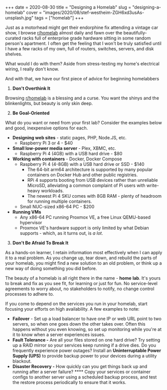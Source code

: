 +++
date = 2020-08-30
title = "Designing a Homelab"
slug = "designing-a-homelab"
cover = "images/2020/08/stef-westheim-ZGH6xd3usAs-unsplash.jpg"
tags = ["homelab"]
+++


Just as a motorhead might get their endorphine fix attending a vintage car show, I browse [r/homelab](https://reddit.com/r/homelab) almost daily and fawn over the beautifully-curated racks full of enterprise grade hardware sitting in some random person's apartment.  I often get the feeling that I won't be truly satisfied until I have a few racks of my own, full of routers, switches, servers, and disk shelves.

What would I do with them?  Aside from stress-testing my home's electrical wiring, I really don't know.

And with that, we have our first piece of advice for beginning homelabbers

1. **Don't Overthink It**

Browsing [r/homelab](https://reddit.com/r/homelab) is a blessing and a curse.  You want the shinys and the blinkenlights, but beauty is only skin deep.

2. **Be Goal-Oriented**

What do you want or need from your first lab?  Consider the examples below and good, inexpensive options for each.

* **Designing web sites** - static pages, PHP, Node.JS, etc.
    * Raspberry Pi 3 or 4 - $40
* **Small low-power media server** - Plex, XBMC, etc.
    * Raspberry Pi 4 (4GB) with a USB hard drive - $80
* **Working with containers** - Docker, Docker Compose
    * Raspberry Pi 4 (4-8GB) with a USB hard drive or SSD - $140
        * The 64-bit arm64 architecture is supported by many popular containers on Docker Hub and other public registries.
        * RPi 4 supports booting from USB devices rather than unreliable MicroSD, alleviating a common complaint of Pi users with write-heavy workloads.
        * The newest Pi 4 SKU comes with 8GB RAM - plenty of headroom for running multiple containers.
    * Small NUC-sized x86-64 PC - $200
* **Running VMs**
    * Any x86-64 PC running Proxmox VE, a free Linux QEMU-based hypervisor
    * Proxmox VE's hardware support is only limited by what Debian supports - which, as it turns out, is *a lot*.

3. **Don't Be Afraid To Break It**

As a hands-on learner, I retain information most effectively when I can apply it to a real problem.  As you change up, tear down, and rebuild the parts of your homelab, you might find a new solution to an old problem, or think up a new way of doing something you did before.

The beauty of a homelab is all right there in the name - **home**  **lab**.  It's yours to break and fix as you see fit, for learning or just for fun.  No service-level agreements to worry about, no stakeholders to notify, no change control processes to adhere to.

If you come to depend on the services you run in your homelab, start focusing your efforts on high availability.  A few examples to note:

* **Failover** - Set up a load balancer to have one IP or web URL point to two servers, so when one goes down the other takes over.  Often this happens without you even knowing, so set up monitoring while you're at it to know when a server experiences issues.
* **Fault Tolerance -** Are all your files stored on one hard drive?  Try setting up a RAID mirror so your services keep running if a drive dies.  Do you frequently experience power outages?  Install an **Uninterruptable Power Supply (UPS)** to provide backup power to your devices during a utility blackout.
* **Disaster Recovery -** How quickly can you get things back up and running after a server failure? **** Copy your services or container configs to another server using a scheduled backup process, and test the restore process periodically to ensure that it works.







